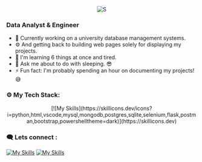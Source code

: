 <p align="center"> <img src="https://komarev.com/ghpvc/?username=spencerbbrian&label=Profile%20views&color=brightgreen&style=plastic" alt="S" /> </p>


<h3 align="left">Data Analyst & Engineer</h3>

- 🔭 Currently working on a university database management systems.
- ⚙  And getting back to building web pages solely for displaying my projects. 
- 🏁 I'm learning 6 things at once and tired. 
- 💬 Ask me about to do with sleeping. 😎
- ⚡ Fun fact: I'm probably spending an hour on documenting my projects! 😅


<h3 align="left">⚙ My Tech Stack:</h3>
<p align="center">
[![My Skills](https://skillicons.dev/icons?i=python,html,vscode,mysql,mongodb,postgres,sqlite,selenium,flask,postman,bootstrap,powershelltheme=dark)](https://skillicons.dev)
</p>
<h3>🗨 Lets connect :</h3>

[![My Skills](https://skillicons.dev/icons?i=linkedin&theme=dark)](https://www.linkedin.com/in/spencer-brian-baiden-a740a8164/)
[![My Skills](https://skillicons.dev/icons?i=twitter&theme=dark)](https://twitter.com/spencerbrian_)
